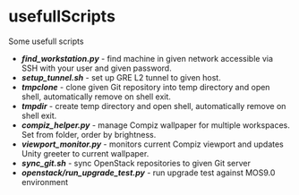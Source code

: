 usefullScripts
==============

Some usefull scripts

 * ***find_workstation.py*** - find machine in given network accessible via SSH with your user and given password.
 * ***setup_tunnel.sh*** - set up GRE L2 tunnel to given host.
 * ***tmpclone*** - clone given Git repository into temp directory and open shell, automatically remove on shell exit.
 * ***tmpdir*** - create temp directory and open shell, automatically remove on shell exit.
 * ***compiz_helper.py*** - manage Compiz wallpaper for multiple workspaces. Set from folder, order by brightness.
 * ***viewport_monitor.py*** - monitors current Compiz viewport and updates Unity greeter to current wallpaper.
 * ***sync_git.sh*** - sync OpenStack repositories to given Git server
 * ***openstack/run_upgrade_test.py*** - run upgrade test against MOS9.0 environment
